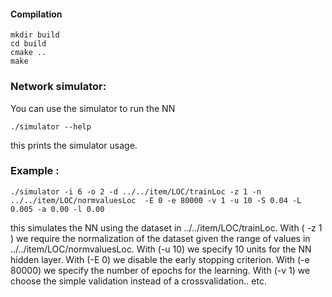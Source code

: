 
#### Compilation
	
	mkdir build
	cd build
	cmake ..
	make

### Network simulator:
	
You can use the simulator to run the NN
	
	./simulator --help
	
this prints the simulator usage. 


### Example :

	./simulator -i 6 -o 2 -d ../../item/LOC/trainLoc -z 1 -n ../../item/LOC/normvaluesLoc  -E 0 -e 80000 -v 1 -u 10 -S 0.04 -L 0.005 -a 0.00 -l 0.00
	
this simulates the NN using the dataset in ../../item/LOC/trainLoc. With ( -z 1 ) we require the normalization of the dataset given 
the range of values in ../../item/LOC/normvaluesLoc. With (-u 10) we specify 10 units for the NN hidden layer. With (-E 0) we 			disable the early stopping criterion. With (-e 80000) we specify the number of epochs for the learning. With (-v 1) we choose the simple validation instead of a crossvalidation.. etc.


